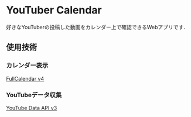 # YouTuber Calendar
好きなYouTuberの投稿した動画をカレンダー上で確認できるWebアプリです．

## 使用技術
### カレンダー表示
[FullCalendar v4](https://fullcalendar.io/)

### YouTubeデータ収集
[YouTube Data API v3](https://developers.google.com/youtube/v3/)